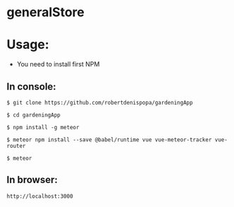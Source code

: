 # generalStore

# Usage:
* You need to install first NPM

## In console:
```
$ git clone https://github.com/robertdenispopa/gardeningApp

$ cd gardeningApp

$ npm install -g meteor

$ meteor npm install --save @babel/runtime vue vue-meteor-tracker vue-router

$ meteor
```
## In browser:
```
http://localhost:3000
```
